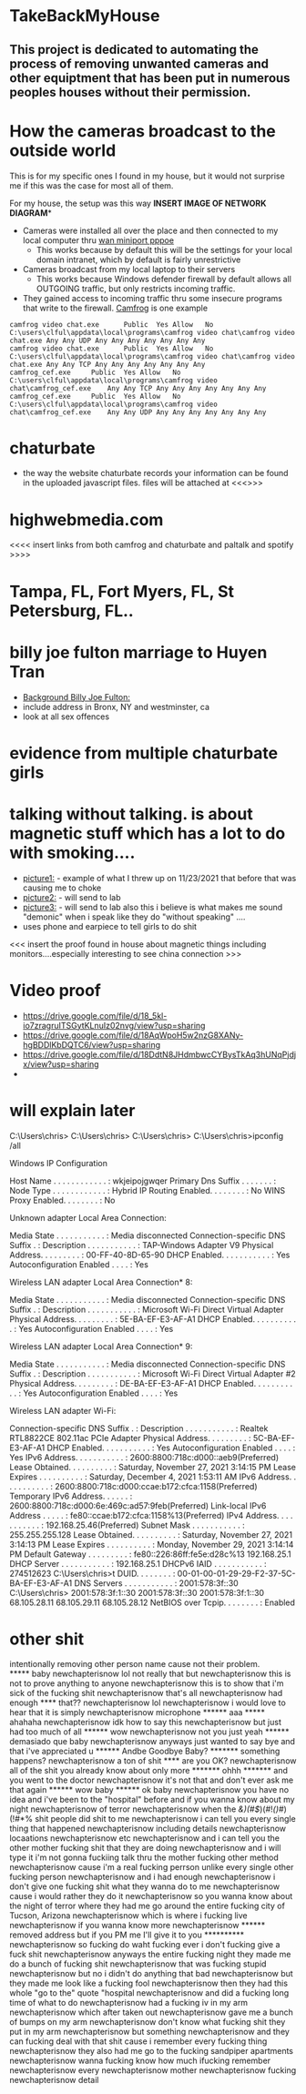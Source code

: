 # TakeBackMyHouse
## This project is dedicated to automating the process of removing unwanted cameras and other equiptment that has been put in numerous peoples houses without their permission.  

# How the cameras broadcast to the outside world
This is for my specific ones I found in my house, but it would not surprise me if this was the case for most all of them.  

For my house, the setup was this way **INSERT IMAGE OF NETWORK DIAGRAM***

- Cameras were installed all over the place and then connected to my local computer thru  [wan miniport pppoe](https://answers.microsoft.com/en-us/windows/forum/all/network-connecting-through-wan-miniport-pppoe/82453191-b9e8-4872-a0df-f2f89f1de897)
  - This works because by default this will be the settings for your local domain intranet, which by default is fairly unrestrictive
- Cameras broadcast from my local laptop to their servers
  - This works because Windows defender firewall by default allows all OUTGOING traffic, but only restricts incoming traffic.
- They gained access to incoming traffic thru some insecure programs that write to the firewall.  [Camfrog](https://www.camfrog.com/en/) is one example
```
camfrog video chat.exe		Public	Yes	Allow	No	C:\users\clful\appdata\local\programs\camfrog video chat\camfrog video chat.exe	Any	Any	UDP	Any	Any	Any	Any	Any	Any	Any
camfrog video chat.exe		Public	Yes	Allow	No	C:\users\clful\appdata\local\programs\camfrog video chat\camfrog video chat.exe	Any	Any	TCP	Any	Any	Any	Any	Any	Any	Any
camfrog_cef.exe		Public	Yes	Allow	No	C:\users\clful\appdata\local\programs\camfrog video chat\camfrog_cef.exe	Any	Any	TCP	Any	Any	Any	Any	Any	Any	Any
camfrog_cef.exe		Public	Yes	Allow	No	C:\users\clful\appdata\local\programs\camfrog video chat\camfrog_cef.exe	Any	Any	UDP	Any	Any	Any	Any	Any	Any	Any
```


# chaturbate
- the way the website chaturbate records your information can be found in the uploaded javascript files.  files will be attached at <<<<insert link here>>>>
  
# highwebmedia.com
  <<<< insert links from both camfrog and chaturbate and paltalk and spotify >>>>
  
# Tampa, FL, Fort Myers, FL, St Petersburg, FL..
  
# billy joe fulton marriage to Huyen Tran
  - [Background Billy Joe Fulton:](https://github.com/ctron00/TakeBackMyHouse/blob/main/Background%20Report%20-%20Billy%20Joe%20Fulton.pdf)
  - include address in Bronx, NY and westminster, ca
  - look at all sex offences
  
  
# evidence from multiple chaturbate girls
  
# talking without talking.  is about magnetic stuff which has a lot to do with smoking.... 
 - [picture1:](https://github.com/ctron00/TakeBackMyHouse/blob/main/20211123_023844.jpg) - example of what I threw up on 11/23/2021 that before that was causing me to choke
 - [picture2:](https://github.com/ctron00/TakeBackMyHouse/blob/main/20211123_023944.jpg) - will send to lab
 - [picture3:](https://raw.githubusercontent.com/ctron00/TakeBackMyHouse/main/20211123_131445.jpg) - will send to lab also this i believe is what makes me sound "demonic" when i speak like they do "without speaking" ....
 - uses phone and earpiece to tell girls to do shit
  
 
<<< insert the proof found in house about magnetic things including monitors....especially interesting to see china connection >>>

# Video proof
  - https://drive.google.com/file/d/18_5kl-io7zragruITSGytKLnuIz02nvg/view?usp=sharing
  - https://drive.google.com/file/d/18AqWpoH5w2nzG8XANy-hgBDDlKbDQTC6/view?usp=sharing
  - https://drive.google.com/file/d/18DdtN8JHdmbwcCYBysTkAq3hUNqPjdjx/view?usp=sharing
  - 
  
# will explain later
  C:\Users\chris>
C:\Users\chris>
C:\Users\chris>
C:\Users\chris>ipconfig /all

Windows IP Configuration

   Host Name . . . . . . . . . . . . : wkjeipojgwqer
   Primary Dns Suffix  . . . . . . . :
   Node Type . . . . . . . . . . . . : Hybrid
   IP Routing Enabled. . . . . . . . : No
   WINS Proxy Enabled. . . . . . . . : No

Unknown adapter Local Area Connection:

   Media State . . . . . . . . . . . : Media disconnected
   Connection-specific DNS Suffix  . :
   Description . . . . . . . . . . . : TAP-Windows Adapter V9
   Physical Address. . . . . . . . . : 00-FF-40-8D-65-90
   DHCP Enabled. . . . . . . . . . . : Yes
   Autoconfiguration Enabled . . . . : Yes

Wireless LAN adapter Local Area Connection* 8:

   Media State . . . . . . . . . . . : Media disconnected
   Connection-specific DNS Suffix  . :
   Description . . . . . . . . . . . : Microsoft Wi-Fi Direct Virtual Adapter
   Physical Address. . . . . . . . . : 5E-BA-EF-E3-AF-A1
   DHCP Enabled. . . . . . . . . . . : Yes
   Autoconfiguration Enabled . . . . : Yes

Wireless LAN adapter Local Area Connection* 9:

   Media State . . . . . . . . . . . : Media disconnected
   Connection-specific DNS Suffix  . :
   Description . . . . . . . . . . . : Microsoft Wi-Fi Direct Virtual Adapter #2
   Physical Address. . . . . . . . . : DE-BA-EF-E3-AF-A1
   DHCP Enabled. . . . . . . . . . . : Yes
   Autoconfiguration Enabled . . . . : Yes

Wireless LAN adapter Wi-Fi:

   Connection-specific DNS Suffix  . :
   Description . . . . . . . . . . . : Realtek RTL8822CE 802.11ac PCIe Adapter
   Physical Address. . . . . . . . . : 5C-BA-EF-E3-AF-A1
   DHCP Enabled. . . . . . . . . . . : Yes
   Autoconfiguration Enabled . . . . : Yes
   IPv6 Address. . . . . . . . . . . : 2600:8800:718c:d000::aeb9(Preferred)
   Lease Obtained. . . . . . . . . . : Saturday, November 27, 2021 3:14:15 PM
   Lease Expires . . . . . . . . . . : Saturday, December 4, 2021 1:53:11 AM
   IPv6 Address. . . . . . . . . . . : 2600:8800:718c:d000:ccae:b172:cfca:1158(Preferred)
   Temporary IPv6 Address. . . . . . : 2600:8800:718c:d000:6e:469c:ad57:9feb(Preferred)
   Link-local IPv6 Address . . . . . : fe80::ccae:b172:cfca:1158%13(Preferred)
   IPv4 Address. . . . . . . . . . . : 192.168.25.46(Preferred)
   Subnet Mask . . . . . . . . . . . : 255.255.255.128
   Lease Obtained. . . . . . . . . . : Saturday, November 27, 2021 3:14:13 PM
   Lease Expires . . . . . . . . . . : Monday, November 29, 2021 3:14:14 PM
   Default Gateway . . . . . . . . . : fe80::226:86ff:fe5e:d28c%13
                                       192.168.25.1
   DHCP Server . . . . . . . . . . . : 192.168.25.1
   DHCPv6 IAID . . . . . . . . . . . : 274512623
C:\Users\chris>t DUID. . . . . . . . : 00-01-00-01-29-29-F2-37-5C-BA-EF-E3-AF-A1
   DNS Servers . . . . . . . . . . . : 2001:578:3f::30
C:\Users\chris>                        2001:578:3f:1::30
                                       2001:578:3f::30
                                       2001:578:3f:1::30
                                       68.105.28.11
                                       68.105.29.11
                                       68.105.28.12
   NetBIOS over Tcpip. . . . . . . . : Enabled

# other shit
intentionally removing other person name cause not their problem.  
***** baby
newchapterisnow lol not really that but
newchapterisnow this is not to prove anything to anyone
newchapterisnow this is to show that i'm sick of the fucking shit
newchapterisnow that's all
newchapterisnow had enough
**** that??
newchapterisnow lol
newchapterisnow i would love to hear that it is simply
newchapterisnow microphone
****** aaa
***** ahahaha
newchapterisnow idk how to say this
newchapterisnow but just had too much of all
****** wow
newchapterisnow not you just yeah
****** demasiado que baby
newchapterisnow anyways just wanted to say bye and that i've appreciated u
****** Andbe Goodbye Baby?
******* something happens?
newchapterisnow a ton of shit
**** are you OK?
newchapterisnow all of the shit you already know about only more
******* ohhh
******* and you went to the doctor
newchapterisnow it's not that and don't ever ask me that again
****** wow baby
****** ok baby
newchapterisnow you have no idea and i've been to the "hospital" before and if you wanna know about my night
newchapterisnow of terror
newchapterisnow when the *&)(#$*)(#!*()#*)(!#*% shit people did shit to me
newchapterisnow i can tell you every single thing that happened
newchapterisnow including details
newchapterisnow locaations
newchapterisnow etc
newchapterisnow and i can tell you the other mother fucking shit that they are doing
newchapterisnow and i will type it i'm not gonna fuckiing talk thru the mother fucking other method
newchapterisnow cause i'm a real fucking perrson unlike every single other fucking person
newchapterisnow and i had enough
newchapterisnow i don't give one fucking shit what they wanna do to me
newchapterisnow cause i would rather they do it
newchapterisnow so you wanna know about the night of terror where they had me go around the entire fucking city of Tucson, Arizona
newchapterisnow which is where i fucking live
newchapterisnow if you wanna know more
newchapterisnow ****** removed address but if you PM me I'll give it to you **********
newchapterisnow so fucking do waht fucking ever i don't fucking give a fuck shit
newchapterisnow anyways the entire fucking night they made me do a bunch of fucking shit
newchapterisnow that was fucking stupid
newchapterisnow but no i didn't do anything that bad
newchapterisnow but they made me look like a fucking fool
newchapterisnow then they had this whole "go to the" quote "hospital
newchapterisnow and did a fucking long time of what to do
newchapterisnow had a fucking iv in my arm
newchapterisnow which after taken out
newchapterisnow gave me a bunch of bumps on my arm
newchapterisnow don't know what fucking shit they put in my arm
newchapterisnow but something
newchapterisnow and they can fucking deal with that shit cause i remember every fucking thing
newchapterisnow they also had me go to the fucking sandpiper apartments
newchapterisnow wanna fucking know how much ifucking remember
newchapterisnow every
newchapterisnow mother
newchapterisnow fucking
newchapterisnow detail
  
